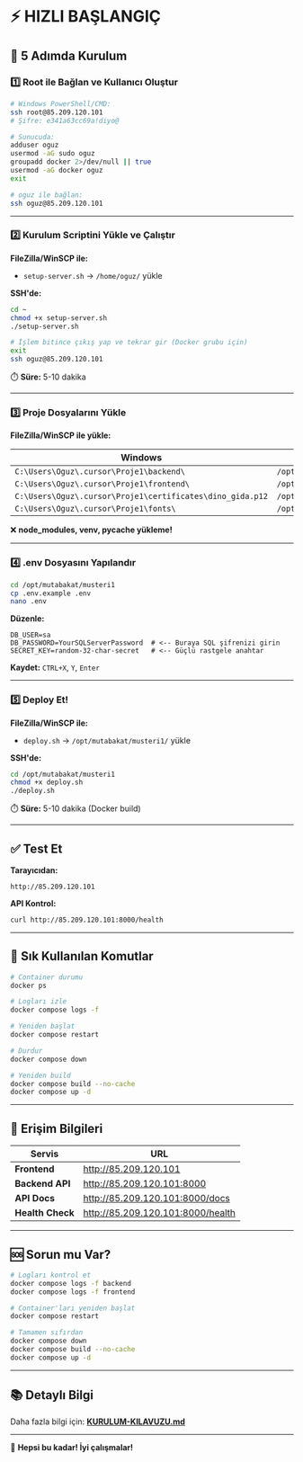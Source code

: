 # ⚡ HIZLI BAŞLANGIÇ

## 🎯 5 Adımda Kurulum

### 1️⃣ Root ile Bağlan ve Kullanıcı Oluştur

```bash
# Windows PowerShell/CMD:
ssh root@85.209.120.101
# Şifre: e341a63cc69a!diyo@

# Sunucuda:
adduser oguz
usermod -aG sudo oguz
groupadd docker 2>/dev/null || true
usermod -aG docker oguz
exit

# oguz ile bağlan:
ssh oguz@85.209.120.101
```

---

### 2️⃣ Kurulum Scriptini Yükle ve Çalıştır

**FileZilla/WinSCP ile:**
- `setup-server.sh` → `/home/oguz/` yükle

**SSH'de:**
```bash
cd ~
chmod +x setup-server.sh
./setup-server.sh

# İşlem bitince çıkış yap ve tekrar gir (Docker grubu için)
exit
ssh oguz@85.209.120.101
```

⏱️ **Süre:** 5-10 dakika

---

### 3️⃣ Proje Dosyalarını Yükle

**FileZilla/WinSCP ile yükle:**

| Windows | Sunucu |
|---------|--------|
| `C:\Users\Oguz\.cursor\Proje1\backend\` | `/opt/mutabakat/musteri1/backend/` |
| `C:\Users\Oguz\.cursor\Proje1\frontend\` | `/opt/mutabakat/musteri1/frontend/` |
| `C:\Users\Oguz\.cursor\Proje1\certificates\dino_gida.p12` | `/opt/mutabakat/certificates/` |
| `C:\Users\Oguz\.cursor\Proje1\fonts\` | `/opt/mutabakat/musteri1/backend/fonts/` |

❌ **node_modules, venv, __pycache__ yükleme!**

---

### 4️⃣ .env Dosyasını Yapılandır

```bash
cd /opt/mutabakat/musteri1
cp .env.example .env
nano .env
```

**Düzenle:**
```env
DB_USER=sa
DB_PASSWORD=YourSQLServerPassword  # <-- Buraya SQL şifrenizi girin
SECRET_KEY=random-32-char-secret   # <-- Güçlü rastgele anahtar
```

**Kaydet:** `CTRL+X`, `Y`, `Enter`

---

### 5️⃣ Deploy Et!

**FileZilla/WinSCP ile:**
- `deploy.sh` → `/opt/mutabakat/musteri1/` yükle

**SSH'de:**
```bash
cd /opt/mutabakat/musteri1
chmod +x deploy.sh
./deploy.sh
```

⏱️ **Süre:** 5-10 dakika (Docker build)

---

## ✅ Test Et

**Tarayıcıdan:**
```
http://85.209.120.101
```

**API Kontrol:**
```bash
curl http://85.209.120.101:8000/health
```

---

## 🔧 Sık Kullanılan Komutlar

```bash
# Container durumu
docker ps

# Logları izle
docker compose logs -f

# Yeniden başlat
docker compose restart

# Durdur
docker compose down

# Yeniden build
docker compose build --no-cache
docker compose up -d
```

---

## 📱 Erişim Bilgileri

| Servis | URL |
|--------|-----|
| **Frontend** | http://85.209.120.101 |
| **Backend API** | http://85.209.120.101:8000 |
| **API Docs** | http://85.209.120.101:8000/docs |
| **Health Check** | http://85.209.120.101:8000/health |

---

## 🆘 Sorun mu Var?

```bash
# Logları kontrol et
docker compose logs -f backend
docker compose logs -f frontend

# Container'ları yeniden başlat
docker compose restart

# Tamamen sıfırdan
docker compose down
docker compose build --no-cache
docker compose up -d
```

---

## 📚 Detaylı Bilgi

Daha fazla bilgi için: **[KURULUM-KILAVUZU.md](./KURULUM-KILAVUZU.md)**

---

🚀 **Hepsi bu kadar! İyi çalışmalar!**

